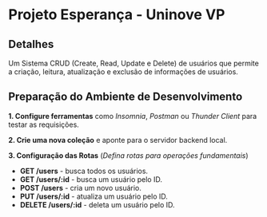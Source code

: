 # Projeto Esperança - Uninove VP

## Detalhes

Um Sistema CRUD (Create, Read, Update e Delete) de usuários que permite a criação, leitura, atualização e exclusão de informações de usuários.

## Preparação do Ambiente de Desenvolvimento

**1. Configure ferramentas** como _Insomnia_, _Postman_ ou _Thunder Client_ para testar as requisições.

**2. Crie uma nova coleção** e aponte para o servidor backend local.

**3. Configuração das Rotas**
(_Defina rotas para operações fundamentais_)

- **GET /users** - busca todos os usuários.
- **GET /users/:id** - busca um usuário pelo ID.
- **POST /users** - cria um novo usuário.
- **PUT /users/:id** - atualiza um usuário pelo ID.
- **DELETE /users/:id** - deleta um usuário pelo ID.
